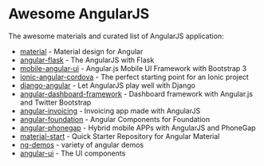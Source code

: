 # Awesome AngularJS
The awesome materials and curated list of  AngularJS application:

* [material](https://github.com/angular/material) - Material design for Angular
* [angular-flask](https://github.com/shea256/angular-flask) - The AngularJS with Flask
* [mobile-angular-ui](https://github.com/mcasimir/mobile-angular-ui) - Angular.js Mobile UI Framework with Bootstrap 3
* [ionic-angular-cordova](https://github.com/driftyco/ionic-angular-cordova-seed) - The perfect starting point for an Ionic project
* [django-angular](https://github.com/jrief/django-angular) - Let AngularJS play well with Django
* [angular-dashboard-framework](https://github.com/sdorra/angular-dashboard-framework) - Dashboard framework with Angular.js and Twitter Bootstrap
* [angular-invoicing](https://github.com/metaware/angular-invoicing) - Invoicing app made with AngularJS
* [angular-foundation](https://github.com/pineconellc/angular-foundation) - Angular Components for Foundation
* [angular-phonegap](https://github.com/hollyschinsky/MyAngularPhoneGapProject) - Hybrid mobile APPs with AngularJS and PhoneGap
* [material-start](https://github.com/angular/material-start) - Quick Starter Repository for Angular Material
* [ng-demos](https://github.com/johnpapa/ng-demos) - variety of angular demos
* [angular-ui](https://github.com/angular-ui) - The UI components


